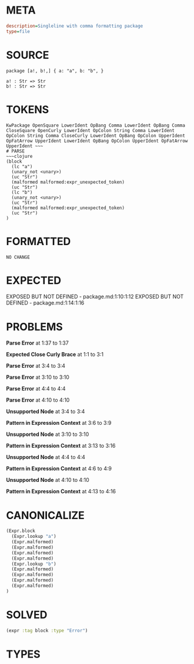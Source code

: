 # META
~~~ini
description=Singleline with comma formatting package
type=file
~~~
# SOURCE
~~~roc
package [a!, b!,] { a: "a", b: "b", }

a! : Str => Str
b! : Str => Str
~~~
# TOKENS
~~~text
KwPackage OpenSquare LowerIdent OpBang Comma LowerIdent OpBang Comma CloseSquare OpenCurly LowerIdent OpColon String Comma LowerIdent OpColon String Comma CloseCurly LowerIdent OpBang OpColon UpperIdent OpFatArrow UpperIdent LowerIdent OpBang OpColon UpperIdent OpFatArrow UpperIdent ~~~
# PARSE
~~~clojure
(block
  (lc "a")
  (unary_not <unary>)
  (uc "Str")
  (malformed malformed:expr_unexpected_token)
  (uc "Str")
  (lc "b")
  (unary_not <unary>)
  (uc "Str")
  (malformed malformed:expr_unexpected_token)
  (uc "Str")
)
~~~
# FORMATTED
~~~roc
NO CHANGE
~~~
# EXPECTED
EXPOSED BUT NOT DEFINED - package.md:1:10:1:12
EXPOSED BUT NOT DEFINED - package.md:1:14:1:16
# PROBLEMS
**Parse Error**
at 1:37 to 1:37

**Expected Close Curly Brace**
at 1:1 to 3:1

**Parse Error**
at 3:4 to 3:4

**Parse Error**
at 3:10 to 3:10

**Parse Error**
at 4:4 to 4:4

**Parse Error**
at 4:10 to 4:10

**Unsupported Node**
at 3:4 to 3:4

**Pattern in Expression Context**
at 3:6 to 3:9

**Unsupported Node**
at 3:10 to 3:10

**Pattern in Expression Context**
at 3:13 to 3:16

**Unsupported Node**
at 4:4 to 4:4

**Pattern in Expression Context**
at 4:6 to 4:9

**Unsupported Node**
at 4:10 to 4:10

**Pattern in Expression Context**
at 4:13 to 4:16

# CANONICALIZE
~~~clojure
(Expr.block
  (Expr.lookup "a")
  (Expr.malformed)
  (Expr.malformed)
  (Expr.malformed)
  (Expr.malformed)
  (Expr.lookup "b")
  (Expr.malformed)
  (Expr.malformed)
  (Expr.malformed)
  (Expr.malformed)
)
~~~
# SOLVED
~~~clojure
(expr :tag block :type "Error")
~~~
# TYPES
~~~roc
~~~
